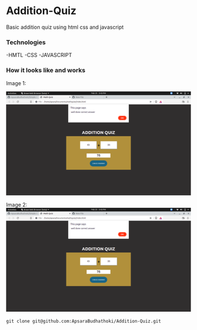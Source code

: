 # Addition-Quiz
Basic addition quiz using  html css and javascript

### Technologies
-HMTL
-CSS
-JAVASCRIPT

### How it looks like and works

Image 1:
<div>
<img src ="https://github.com/ApsaraBudhathoki/Addition-Quiz/blob/main/output2.png">
  </div>
  
  Image 2:
  <img src ="https://github.com/ApsaraBudhathoki/Addition-Quiz/blob/main/output2.png">
  </div>
  
  
  ```
  git clone git@github.com:ApsaraBudhathoki/Addition-Quiz.git
  
  ```
  
